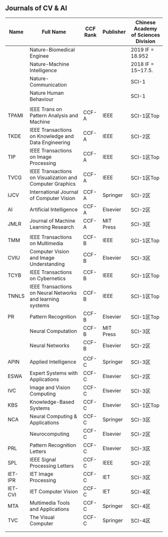 ## Journals of CV & AI 

| Name    | Full Name                                                  | CCF Rank | Publisher | Chinese Academy of Sciences Division |
| ------- | ---------------------------------------------------------- | -------- | --------- | ------------------------------------ |
|         | Nature-Biomedical Enginee                                  |          |           | 2019 IF = 18.952                     |
|         | Nature-Machine Intelligence                                |          |           | 2018 IF = 15~17.5.                   |
|         | Nature-Communication                                       |          |           | SCI-1                                |
|         | Nature Human Behaviour                                     |          |           | SCI-1                                |
|         |                                                            |          |           |                                      |
| TPAMI   | IEEE Trans on Pattern Analysis and Machine                 | CCF-A    | IEEE      | SCI-1区Top                           |
| TKDE    | IEEE Transactions on Knowledge and Data Engineering        | CCF-A    | IEEE      | SCI-2区                              |
| TIP     | IEEE Transactions on Image Processing                      | CCF-A    | IEEE      | SCI-1区Top                           |
| TVCG    | IEEE Transactions on Visualization and Computer Graphics   | CCF-A    | IEEE      | SCI-1区Top                           |
| IJCV    | International Journal of Computer Vision                   | CCF-A    | Springer  | SCI-2区                              |
| AI      | Artificial Intelligence                                    | CCF-A    | Elsevier  | SCI-2区                              |
| JMLR    | Journal of Machine Learning Research                       | CCF-A    | MIT Press | SCI-3区                              |
|         |                                                            |          |           |                                      |
| TMM     | IEEE Transactions on Multimedia                            | CCF-B    | IEEE      | SCI-1区Top                           |
| CVIU    | Computer Vision and Image Understanding                    | CCF-B    | Elsevier  | SCI-3区                              |
| TCYB    | IEEE Transactions on Cybernetics                           | CCF-B    | IEEE      | SCI-1区Top                           |
| TNNLS   | IEEE Transactions on Neural Networks and  learning systems | CCF-B    | IEEE      | SCI-1区Top                           |
| PR      | Pattern Recognition                                        | CCF-B    | Elsevier  | SCI-1区Top                           |
|         | Neural Computation                                         | CCF-B    | MIT Press | SCI-3区                              |
|         | Neural Networks                                            | CCF-B    | Elsevier  | SCI-2区                              |
|         |                                                            |          |           |                                      |
| APIN    | Applied Intelligence                                       | CCF-C    | Springer  | SCI-3区                              |
| ESWA    | Expert Systems with Applications                           | CCF-C    | Elsevier  | SCI-2区                              |
| IVC     | Image and Vision Computing                                 | CCF-C    | Elsevier  | SCI-3区                              |
| KBS     | Knowledge-Based Systems                                    | CCF-C    | Elsevier  | SCI-1区Top                           |
| NCA     | Neural Computing & Applications                            | CCF-C    | Springer  | SCI-3区                              |
|         | Neurocomputing                                             | CCF-C    | Elsevier  | SCI-2区                              |
| PRL     | Pattern Recognition Letters                                | CCF-C    | Elsevier  | SCI-3区                              |
| SPL     | IEEE Signal Processing Letters                             | CCF-C    | IEEE      | SCI-2区                              |
| IET-IPR | IET Image Processing                                       | CCF-C    | IET       | SCI-3区                              |
| IET-CVI | IET Computer Vision                                        | CCF-C    | IET       | SCI-4区                              |
| MTA     | Multimedia Tools and Applications                          | CCF-C    | Springer  | SCI-4区                              |
| TVC     | The Visual Computer                                        | CCF-C    | Springer  | SCI-4区                              |
|         |                                                            |          |           |                                      |
|         |                                                            |          |           |                                      |

